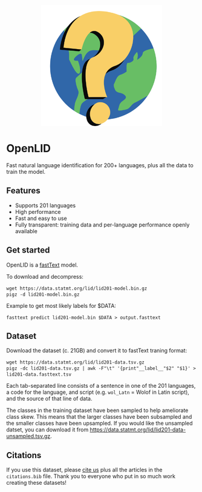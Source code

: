<p align="center"><img width="320" src="https://github.com/laurieburchell/open-lid-dataset/blob/0cbea4aca70677333da1d7d63babeaab538d7e56/openlid-logo.png" alt="OpenLID - fast natural language identification for 200+ languages"></p>

# OpenLID

Fast natural language identification for 200+ languages, plus all the data to train the model.

## Features

 - Supports 201 languages
 - High performance
 - Fast and easy to use
 - Fully transparent: training data and per-language performance openly available

## Get started

OpenLID is a [fastText](https://fasttext.cc/docs/en/support.html) model.

To download and decompress:

```shell
wget https://data.statmt.org/lid/lid201-model.bin.gz
pigz -d lid201-model.bin.gz
```

Example to get most likely labels for $DATA:

```shell
fasttext predict lid201-model.bin $DATA > output.fasttext

```

## Dataset

Download the dataset (c. 21GB) and convert it to fastText traning format:
```shell
wget https://data.statmt.org/lid/lid201-data.tsv.gz
pigz -dc lid201-data.tsv.gz | awk -F"\t" '{print"__label__"$2" "$1}' > lid201-data.fasttext.tsv

```
Each tab-separated line consists of a sentence in one of the 201 languages, a code for the language, and script (e.g. `wol_Latn` = Wolof in Latin script), and the source of that line of data.

The classes in the training dataset have been sampled to help ameliorate class skew. This means that the larger classes have been subsampled and the smaller classes have been upsampled. If you would like the unsampled datset, you can download it from https://data.statmt.org/lid/lid201-data-unsampled.tsv.gz. 

## Citations

If you use this dataset, please [cite us](https://aclanthology.org/2023.acl-short.75) plus all the articles in the `citations.bib` file. Thank you to everyone who put in so much work creating these datasets! 
